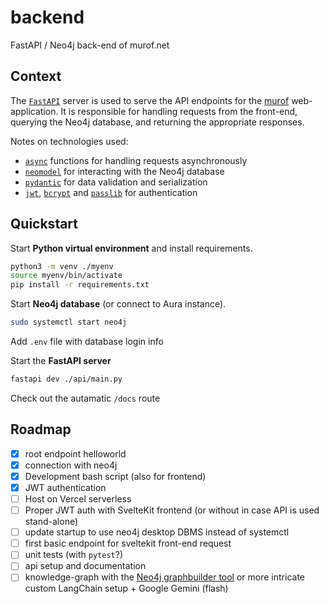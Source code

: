 # backend
FastAPI / Neo4j back-end of murof.net


## Context

The [`FastAPI`](https://fastapi.tiangolo.com/tutorial/first-steps/) server is used to serve the API endpoints for the [murof](https://murof.net) web-application. It is responsible for handling requests from the front-end, querying the Neo4j database, and returning the appropriate responses.

Notes on technologies used:
- [`async`](https://docs.python.org/3/library/asyncio.html) functions for handling requests asynchronously
- [`neomodel`](https://neomodel.readthedocs.io/en/latest/) for interacting with the Neo4j database
- [`pydantic`](https://docs.pydantic.dev/latest/) for data validation and serialization
- [`jwt`](https://jwt.io/), [`bcrypt`](https://github.com/pyca/bcrypt/) and [`passlib`](https://passlib.readthedocs.io/en/stable/) for authentication


## Quickstart

Start **Python virtual environment** and install requirements.

```bash
python3 -m venv ./myenv
source myenv/bin/activate
pip install -r requirements.txt
```

Start **Neo4j database** (or connect to Aura instance).

```bash
sudo systemctl start neo4j
```
Add `.env` file with database login info

Start the **FastAPI server**

```bash
fastapi dev ./api/main.py
```

Check out the autamatic `/docs` route

## Roadmap
- [x] root endpoint helloworld
- [x] connection with neo4j
- [x] Development bash script (also for frontend)
- [x] JWT authentication
- [ ] Host on Vercel serverless
- [ ] Proper JWT auth with SvelteKit frontend (or without in case API is used stand-alone)
- [ ] update startup to use neo4j desktop DBMS instead of systemctl
- [ ] first basic endpoint for sveltekit front-end request
- [ ] unit tests (with `pytest`?)
- [ ] api setup and documentation
- [ ] knowledge-graph with the [Neo4j graphbuilder tool](https://llm-graph-builder.neo4jlabs.com/) or more intricate custom LangChain setup + Google Gemini (flash)
